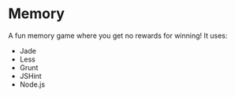 # Memory

A fun memory game where you get no rewards for winning!
It uses:
* Jade
* Less
* Grunt
* JSHint
* Node.js
